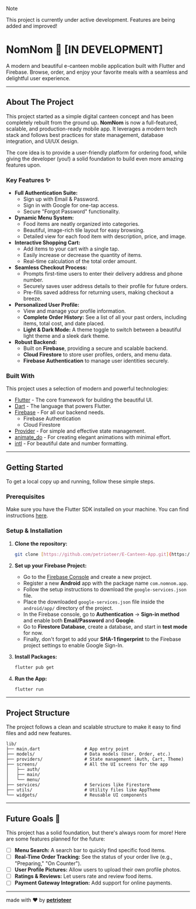 > [!NOTE]
> This project is currently under active development. Features are being added and improved!
# NomNom 🍔 [IN DEVELOPMENT]
A modern and beautiful e-canteen mobile application built with Flutter and Firebase. Browse, order, and enjoy your favorite meals with a seamless and delightful user experience.

---


## About The Project

This project started as a simple digital canteen concept and has been completely rebuilt from the ground up. **NomNom** is now a full-featured, scalable, and production-ready mobile app. It leverages a modern tech stack and follows best practices for state management, database integration, and UI/UX design.

The core idea is to provide a user-friendly platform for ordering food, while giving the developer (you!) a solid foundation to build even more amazing features upon.

### Key Features ✨

* **Full Authentication Suite:**
    * Sign up with Email & Password.
    * Sign in with Google for one-tap access.
    * Secure "Forgot Password" functionality.
* **Dynamic Menu System:**
    * Food items are neatly organized into categories.
    * Beautiful, image-rich tile layout for easy browsing.
    * Detailed view for each food item with description, price, and image.
* **Interactive Shopping Cart:**
    * Add items to your cart with a single tap.
    * Easily increase or decrease the quantity of items.
    * Real-time calculation of the total order amount.
* **Seamless Checkout Process:**
    * Prompts first-time users to enter their delivery address and phone number.
    * Securely saves user address details to their profile for future orders.
    * Pre-fills saved address for returning users, making checkout a breeze.
* **Personalized User Profile:**
    * View and manage your profile information.
    * **Complete Order History:** See a list of all your past orders, including items, total cost, and date placed.
    * **Light & Dark Mode:** A theme toggle to switch between a beautiful light theme and a sleek dark theme.
* **Robust Backend:**
    * Built on **Firebase**, providing a secure and scalable backend.
    * **Cloud Firestore** to store user profiles, orders, and menu data.
    * **Firebase Authentication** to manage user identities securely.

### Built With

This project uses a selection of modern and powerful technologies:

* [Flutter](https://flutter.dev/) - The core framework for building the beautiful UI.
* [Dart](https://dart.dev/) - The language that powers Flutter.
* [Firebase](https://firebase.google.com/) - For all our backend needs.
    * Firebase Authentication
    * Cloud Firestore
* [Provider](https://pub.dev/packages/provider) - For simple and effective state management.
* [animate_do](https://pub.dev/packages/animate_do) - For creating elegant animations with minimal effort.
* [intl](https://pub.dev/packages/intl) - For beautiful date and number formatting.

---

## Getting Started

To get a local copy up and running, follow these simple steps.

### Prerequisites

Make sure you have the Flutter SDK installed on your machine. You can find instructions [here](https://flutter.dev/docs/get-started/install).

### Setup & Installation

1.  **Clone the repository:**
    ```sh
    git clone [https://github.com/petrioteer/E-Canteen-App.git](https://github.com/petrioteer/E-Canteen-App.git)
    ```

2.  **Set up your Firebase Project:**
    * Go to the [Firebase Console](https://console.firebase.google.com/) and create a new project.
    * Register a new **Android** app with the package name `com.nomnom.app`.
    * Follow the setup instructions to download the `google-services.json` file.
    * Place the downloaded `google-services.json` file inside the `android/app/` directory of the project.
    * In the Firebase console, go to **Authentication** -> **Sign-in method** and enable both **Email/Password** and **Google**.
    * Go to **Firestore Database**, create a database, and start in **test mode** for now.
    * Finally, don't forget to add your **SHA-1 fingerprint** to the Firebase project settings to enable Google Sign-In.

3.  **Install Packages:**
    ```sh
    flutter pub get
    ```

4.  **Run the App:**
    ```sh
    flutter run
    ```

---

## Project Structure

The project follows a clean and scalable structure to make it easy to find files and add new features.

```
lib/
├── main.dart                 # App entry point
├── models/                   # Data models (User, Order, etc.)
├── providers/                # State management (Auth, Cart, Theme)
├── screens/                  # All the UI screens for the app
│   ├── auth/
│   ├── main/
│   └── menu/
├── services/                 # Services like Firestore
├── utils/                    # Utility files like AppTheme
└── widgets/                  # Reusable UI components
```
---

## Future Goals 🚀

This project has a solid foundation, but there's always room for more! Here are some features planned for the future:

* [ ] **Menu Search:** A search bar to quickly find specific food items.
* [ ] **Real-Time Order Tracking:** See the status of your order live (e.g., "Preparing," "On Counter").
* [ ] **User Profile Pictures:** Allow users to upload their own profile photos.
* [ ] **Ratings & Reviews:** Let users rate and review food items.
* [ ] **Payment Gateway Integration:** Add support for online payments.

---

made with ❤️ by [**petrioteer**](https://github.com/petrioteer)
